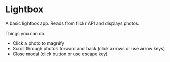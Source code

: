 Lightbox
========

A basic lightbox app. Reads from flickr API and displays photos.

Things you can do:
- Click a photo to magnify
- Scroll through photos forward and back (click arrows or use arrow keys)
- Close modal (click button or use escape key)
